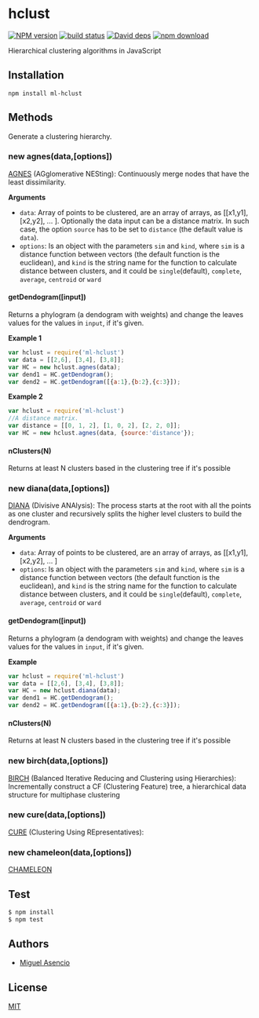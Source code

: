 # hclust

  [![NPM version][npm-image]][npm-url]
  [![build status][travis-image]][travis-url]
  [![David deps][david-image]][david-url]
  [![npm download][download-image]][download-url]

Hierarchical clustering algorithms in JavaScript

## Installation

`npm install ml-hclust`

## Methods
Generate a clustering hierarchy.

### new agnes(data,[options])

[AGNES](http://dx.doi.org/10.1002/9780470316801.ch5) (AGglomerative NESting): Continuously merge nodes that have the least dissimilarity.

__Arguments__

* `data`: Array of points to be clustered, are an array of arrays, as [[x1,y1],[x2,y2], ... ]. Optionally the data input can be a distance matrix. In such case, the option `source` has to be set to `distance` (the default value is `data`).
* `options`: Is an object with the parameters `sim` and `kind`, where `sim` is a distance function between vectors (the default function is the euclidean), and `kind` is the string name for the function to calculate distance between clusters, and it could be `single`(default), `complete`, `average`, `centroid` or `ward`

#### getDendogram([input])

Returns a phylogram (a dendogram with weights) and change the leaves values for the values in `input`, if it's given.

__Example 1__

```js
var hclust = require('ml-hclust')
var data = [[2,6], [3,4], [3,8]];
var HC = new hclust.agnes(data);
var dend1 = HC.getDendogram();
var dend2 = HC.getDendogram([{a:1},{b:2},{c:3}]);
```
__Example 2__

```js
var hclust = require('ml-hclust')
//A distance matrix. 
var distance = [[0, 1, 2], [1, 0, 2], [2, 2, 0]]; 
var HC = new hclust.agnes(data, {source:'distance'});
```

#### nClusters(N)

Returns at least N clusters based in the clustering tree if it's possible

### new diana(data,[options])

[DIANA](http://eu.wiley.com/WileyCDA/WileyTitle/productCd-0470276800.html) (Divisive ANAlysis): The process starts at the root with all the points as one cluster and recursively splits the higher level clusters to build the dendrogram.

__Arguments__

* `data`: Array of points to be clustered, are an array of arrays, as [[x1,y1],[x2,y2], ... ]
* `options`: Is an object with the parameters `sim` and `kind`, where `sim` is a distance function between vectors (the default function is the euclidean), and `kind` is the string name for the function to calculate distance between clusters, and it could be `single`(default), `complete`, `average`, `centroid` or `ward`

#### getDendogram([input])

Returns a phylogram (a dendogram with weights) and change the leaves values for the values in `input`, if it's given.

__Example__

```js
var hclust = require('ml-hclust')
var data = [[2,6], [3,4], [3,8]];
var HC = new hclust.diana(data);
var dend1 = HC.getDendogram();
var dend2 = HC.getDendogram([{a:1},{b:2},{c:3}]);
```

#### nClusters(N)

Returns at least N clusters based in the clustering tree if it's possible

### new birch(data,[options])

[BIRCH](http://www.cs.sfu.ca/CourseCentral/459/han/papers/zhang96.pdf) (Balanced Iterative Reducing and Clustering using Hierarchies): Incrementally construct a CF (Clustering Feature) tree, a hierarchical data structure for multiphase clustering


### new cure(data,[options])

[CURE](http://www.cs.bu.edu/fac/gkollios/ada05/LectNotes/guha98cure.pdf) (Clustering Using REpresentatives):


### new chameleon(data,[options])

[CHAMELEON](http://www.google.ch/url?sa=t&rct=j&q=&esrc=s&source=web&cd=1&ved=0CCQQFjAAahUKEwj6t4n_sZbGAhXDaxQKHXCLCmQ&url=http%3A%2F%2Fglaros.dtc.umn.edu%2Fgkhome%2Ffetch%2Fpapers%2FchameleonCOMPUTER99.pdf&ei=kDqBVfqvKsPXUfCWqqAG&usg=AFQjCNEYcGqCxN5N_GlP4Z__UF09aHegQg&sig2=9JkxZ5VS7iDbiJT-imX5Pg&bvm=bv.96041959,d.d24&cad=rja) 


## Test

```js
$ npm install
$ npm test
```

## Authors

  - [Miguel Asencio](https://github.com/maasencioh)

## License

  [MIT](./LICENSE)

[npm-image]: https://img.shields.io/npm/v/ml-hclust.svg?style=flat-square
[npm-url]: https://npmjs.org/package/ml-hclust
[travis-image]: https://img.shields.io/travis/mljs/hclust/master.svg?style=flat-square
[travis-url]: https://travis-ci.org/mljs/hclust
[david-image]: https://img.shields.io/david/mljs/hclust.svg?style=flat-square
[david-url]: https://david-dm.org/mljs/hclust
[download-image]: https://img.shields.io/npm/dm/ml-hclust.svg?style=flat-square
[download-url]: https://npmjs.org/package/ml-hclust
